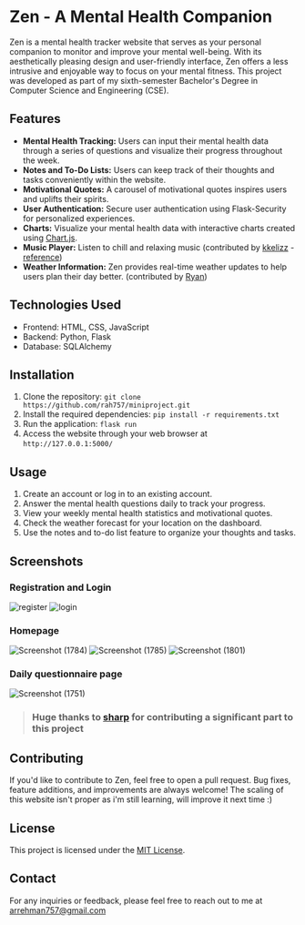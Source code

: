 # Zen - A Mental Health Companion

Zen is a mental health tracker website that serves as your personal companion to monitor and improve your mental well-being. With its aesthetically pleasing design and user-friendly interface, Zen offers a less intrusive and enjoyable way to focus on your mental fitness. This project was developed as part of my sixth-semester Bachelor's Degree in Computer Science and Engineering (CSE).

## Features

- **Mental Health Tracking:** Users can input their mental health data through a series of questions and visualize their progress throughout the week.
- **Notes and To-Do Lists:** Users can keep track of their thoughts and tasks conveniently within the website.
- **Motivational Quotes:** A carousel of motivational quotes inspires users and uplifts their spirits.
- **User Authentication:** Secure user authentication using Flask-Security for personalized experiences.
- **Charts:** Visualize your mental health data with interactive charts created using [Chart.js](https://www.chartjs.org/).
- **Music Player:** Listen to chill and relaxing music (contributed by [kkelizz](https://github.com/kkelizzz) - [reference](https://www.codewithrandom.com/2023/02/12/simple-html-music-player-music-player-project-in-html-and-css-codewithrandom/))
- **Weather Information:** Zen provides real-time weather updates to help users plan their day better. (contributed by [Ryan](https://github.com/Monk-e))

## Technologies Used

- Frontend: HTML, CSS, JavaScript
- Backend: Python, Flask 
- Database: SQLAlchemy 

## Installation

1. Clone the repository: `git clone https://github.com/rah757/miniproject.git`
2. Install the required dependencies: `pip install -r requirements.txt`
3. Run the application: `flask run`
4. Access the website through your web browser at `http://127.0.0.1:5000/`

## Usage

1. Create an account or log in to an existing account.
2. Answer the mental health questions daily to track your progress.
3. View your weekly mental health statistics and motivational quotes.
4. Check the weather forecast for your location on the dashboard.
5. Use the notes and to-do list feature to organize your thoughts and tasks.

## Screenshots

### Registration and Login
![register](https://github.com/rah757/Zen/assets/69799424/030833c8-e5c4-400c-9f5f-f0a7780b9ac1)
![login](https://github.com/rah757/Zen/assets/69799424/99e4d622-3e9b-42df-a067-0fa213c4b4c2)

### Homepage
![Screenshot (1784)](https://github.com/rah757/Zen/assets/69799424/6dafe602-296a-4825-bfd6-18489281c727)
![Screenshot (1785)](https://github.com/rah757/Zen/assets/69799424/35a56434-5166-4c06-ac03-7b46c6d4ffb6)
![Screenshot (1801)](https://github.com/rah757/Zen/assets/69799424/48f95313-e14a-4491-8a5b-299ffffeae87)

### Daily questionnaire page
![Screenshot (1751)](https://github.com/rah757/Zen/assets/69799424/f4c6c1e7-29d6-4202-b7c5-3417de5907db)


> ### Huge thanks to [sharp](https://github.com/LazarusCat59) for contributing a significant part to this project

## Contributing

If you'd like to contribute to Zen, feel free to open a pull request. Bug fixes, feature additions, and improvements are always welcome!
The scaling of this website isn't proper as i'm still learning, will improve it next time :)

## License

This project is licensed under the [MIT License](https://opensource.org/license/mit/).

## Contact

For any inquiries or feedback, please feel free to reach out to me at arrehman757@gmail.com
